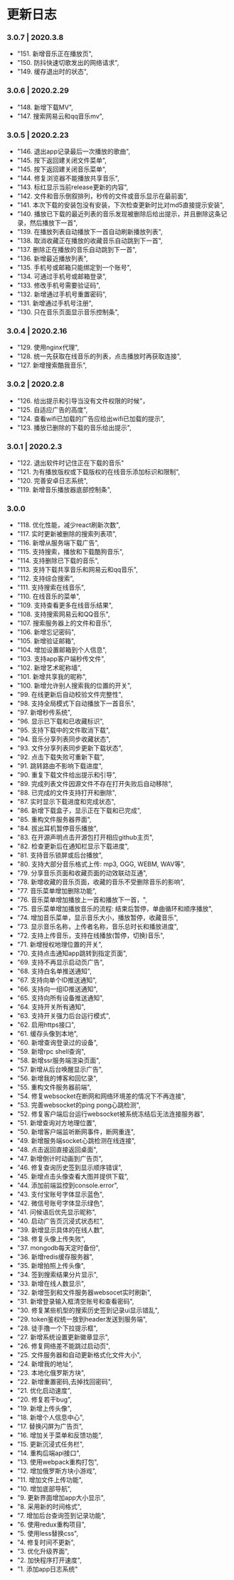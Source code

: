 # 更新日志
### 3.0.7 | 2020.3.8
- "151. 新增音乐正在播放页",
- "150. 防抖快速切歌发出的网络请求",
- "149. 缓存退出时的状态",
### 3.0.6 | 2020.2.29
- "148. 新增下载MV",
- "147. 搜索网易云和qq音乐mv",
### 3.0.5 | 2020.2.23
- "146. 退出app记录最后一次播放的歌曲",
- "145. 按下返回建关闭文件菜单",
- "145. 按下返回建关闭音乐菜单",
- "144. 修复浏览器不能播放共享音乐",
- "143. 标红显示当前release更新的内容",
- "142. 文件和音乐倒叙排列，秒传的文件或音乐显示在最前面",
- "141. 本次下载的安装包没有安装，下次检查更新时比对md5直接提示安装",
- "140. 播放已下载的最近列表的音乐发现被删除后给出提示，并且删除这条记录，然后播放下一首",
- "139. 在播放列表自动播放下一首自动刷新播放列表",
- "138. 取消收藏正在播放的收藏音乐自动跳到下一首",
- "137. 删除正在播放的音乐自动跳到下一首",
- "136. 新增最近播放列表",
- "135. 手机号或邮箱只能绑定到一个账号",
- "134. 可通过手机号或邮箱登录",
- "133. 修改手机号需要验证码",
- "132. 新增通过手机号重置密码",
- "131. 新增通过手机号注册",
- "130. 只在音乐页面显示音乐控制条",
### 3.0.4 | 2020.2.16
- "129. 使用nginx代理",
- "128. 统一先获取在线音乐的列表，点击播放时再获取连接",
- "127. 新增搜索酷我音乐",
### 3.0.2 | 2020.2.8
- "126. 给出提示和引导当没有文件权限的时候"，
- "125. 自适应广告的高度",
- "124. 查看wifi已加载的广告应给出wifi已加载的提示",
- "123. 播放已删除的下载的音乐给出提示",

### 3.0.1 | 2020.2.3
- "122. 退出软件时记住正在下载的音乐"
- "121. 为有播放版权或下载版权的在线音乐添加标识和限制",
- "120. 完善安卓日志系统",
- "119. 新增音乐播放器底部控制条",

### 3.0.0
- "118. 优化性能，减少react刷新次数",
- "117. 实时更新被删除的搜索列表项",
- "116. 新增从服务端下载广告",
- "115. 支持搜索，播放和下载酷狗音乐",
- "114. 支持删除已下载的音乐",
- "113. 支持下载共享音乐和网易云和qq音乐",
- "112. 支持综合搜索",
- "111. 支持搜索在线音乐",
- "110. 在线音乐的菜单",
- "109. 支持查看更多在线音乐结果",
- "108. 支持搜索网易云和QQ音乐",
- "107. 搜索服务器上的文件和音乐",
- "106. 新增忘记密码",
- "105. 新增验证邮箱",
- "104. 增加设置邮箱到个人信息",
- "103. 支持app客户端秒传文件",
- "102. 新增艺术昵称墙",
- "101. 新增共享我的昵称",
- "100. 新增允许别人搜索我的位置的开关",
- "99. 在线更新后自动校验文件完整性",
- "98. 支持全局模式下自动播放下一首音乐",
- "97. 新增秒传系统",
- "96. 显示已下载和已收藏标识",
- "95. 支持下载中的文件取消下载",
- "94. 音乐分享列表同步收藏状态",
- "93. 文件分享列表同步更新下载状态",
- "92. 点击下载失败可重新下载",
- "91. 跳转路由不影响下载进度",
- "90. 重复下载文件给出提示和引导",
- "89. 完成列表文件因源文件不存在打开失败后自动移除",
- "88. 已完成的文件支持打开和删除",
- "87. 实时显示下载进度和完成状态",
- "86. 新增下载盒子，显示正在下载和已完成",
- "85. 重构文件服务器界面",
- "84. 拔出耳机暂停音乐播放",
- "83. 在开源声明点击开源包打开相应github主页",
- "82. 检查更新后在通知栏显示下载进度",
- "81. 支持音乐锁屏或后台播放",
- "80. 支持大部分音乐格式上传: mp3, OGG, WEBM, WAV等",
- "79. 分享音乐页面和收藏页面的动效联动互通",
- "78. 新增收藏的音乐页面，收藏的音乐不受删除音乐的影响",
- "77. 音乐菜单增加删除功能",
- "76. 音乐菜单增加播放上一首和播放下一首，",
- "75. 音乐菜单增加播放音乐的流程: 结束后暂停，单曲循环和顺序播放",
- "74. 增加音乐菜单，显示音乐大小，播放暂停，收藏音乐",
- "73. 显示音乐名称，上传者名称，音乐总时长和播放进度",
- "72. 支持上传音乐，支持在线播放(暂停，切换)音乐",
- "71. 新增授权地理位置的开关",
- "70. 支持点击通知app跳转到指定页面",
- "69. 支持不再显示启动页广告",
- "68. 支持白名单推送通知",
- "67. 支持向单个ID推送通知",
- "66. 支持向一组ID推送通知",
- "65. 支持向所有设备推送通知",
- "64. 支持开关所有通知",
- "63. 支持开关强力后台运行模式",
- "62. 启用https接口",
- "61. 缓存头像到本地",
- "60. 新增查询登录过的设备",
- "59. 新增rpc shell查询",
- "58. 新增ssr服务端渲染页面",
- "57. 新增从后台唤醒显示广告",
- "56. 新增我的博客和回忆录",
- "55. 重构文件服务器前端",
- "54. 修复websocket在断网和网络环境差的情况下不再连接",
- "53. 完善websocket的ping pong心跳检测",
- "52. 修复客户端后台运行websocket被系统冻结后无法连接服务器",
- "51. 新增查询对方地理位置",
- "50. 新增客户端监听断网事件，断网重连",
- "49. 新增服务端socket心跳检测在线连接",
- "48. 点击返回直接返回桌面",
- "47. 新增倒计时动画到广告页",
- "46. 修复查询历史签到显示顺序错误",
- "45. 新增点击头像查看大图并提供下载",
- "44. 添加前端监控到console.error",
- "43. 支付宝账号字体显示蓝色",
- "42. 微信号账号字体显示绿色",
- "41. 问候语后优先显示昵称",
- "40. 启动广告页沉浸式状态栏",
- "39. 新增显示具体的在线人数",
- "38. 修复头像上传失败",
- "37. mongodb每天定时备份",
- "36. 新增redis缓存服务器",
- "35. 新增拍照上传头像",
- "34. 签到搜索结果分片显示",
- "33. 新增在线人数显示",
- "32. 新增签到和文件服务器websocet实时刷新",
- "31. 新增登录输入框清空账号和查看密码",
- "30. 修复某些机型的搜索历史签到记录ui显示错乱",
- "29. token鉴权统一放到header发送到服务端",
- "28. 徒手撸一个下拉提示框",
- "27. 新增系统设置更新徽章显示",
- "26. 修复网络差不能跳过启动页",
- "25. 文件服务器和自动更新格式化文件大小",
- "24. 新增我的地址",
- "23. 本地化俄罗斯方块",
- "22. 新增重置密码,去掉找回密码",
- "21. 优化启动速度",
- "20. 修复若干bug",
- "19. 新增上传头像",
- "18. 新增个人信息中心",
- "17. 替换闪屏为广告页",
- "16. 增加关于菜单和反馈功能",
- "15. 更新沉浸式任务栏",
- "14. 重构后端api接口",
- "13. 使用webpack重构打包",
- "12. 增加俄罗斯方块小游戏",
- "11. 增加文件上传功能",
- "10. 增加底部导航",
- "9. 更新界面增加app大小显示",
- "8. 采用新的时间格式",
- "7. 增加后台查询签到记录功能",
- "6. 使用redux重构项目",
- "5. 使用less替换css",
- "4. 修复时间不更新",
- "3. 优化升级界面",
- "2. 加快程序打开速度",
- "1. 添加app日志系统"
